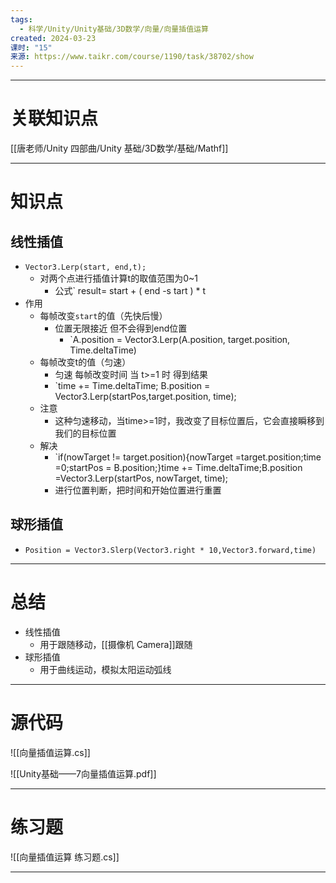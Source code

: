 ```yaml
---
tags:
  - 科学/Unity/Unity基础/3D数学/向量/向量插值运算
created: 2024-03-23
课时: "15"
来源: https://www.taikr.com/course/1190/task/38702/show
---
```


---
# 关联知识点

[[唐老师/Unity 四部曲/Unity 基础/3D数学/基础/Mathf]]

---
# 知识点


## 线性插值

- `Vector3.Lerp(start, end,t);`
	- 对两个点进行插值计算t的取值范围为0~1
		- 公式` result= start + ( end -s tart ) * t
- 作用
	- 每帧改变`start`的值（先快后慢）
		- 位置无限接近 但不会得到end位置
			- `A.position = Vector3.Lerp(A.position, target.position, Time.deltaTime)
	- 每帧改变t的值（匀速）
		- 匀速 每帧改变时间 当 t>=1 时 得到结果
		- `time += Time.deltaTime; B.position = Vector3.Lerp(startPos,target.position, time);
	- 注意
		- 这种匀速移动，当time>=1时，我改变了目标位置后，它会直接瞬移到我们的目标位置
	- 解决
		- `if(nowTarget != target.position){nowTarget =target.position;time =0;startPos = B.position;}time += Time.deltaTime;B.position =Vector3.Lerp(startPos, nowTarget, time);
		- 进行位置判断，把时间和开始位置进行重置
## 球形插值

- `Position = Vector3.Slerp(Vector3.right * 10,Vector3.forward,time)`



---
# 总结

- 线性插值
	- 用于跟随移动，[[摄像机 Camera]]跟随
- 球形插值
	- 用于曲线运动，模拟太阳运动弧线

---
# 源代码

![[向量插值运算.cs]]

![[Unity基础——7向量插值运算.pdf]]

---
# 练习题

![[向量插值运算 练习题.cs]]

---
